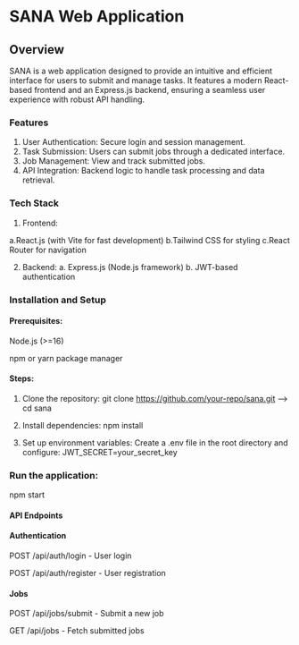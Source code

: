 # SANA Web Application

## Overview

SANA is a web application designed to provide an intuitive and efficient interface for users to submit and manage tasks. It features a modern React-based frontend and an Express.js backend, ensuring a seamless user experience with robust API handling.

### Features

1. User Authentication: Secure login and session management.
2. Task Submission: Users can submit jobs through a dedicated interface.
3. Job Management: View and track submitted jobs.
4. API Integration: Backend logic to handle task processing and data retrieval.

### Tech Stack

1. Frontend:

  a.React.js (with Vite for fast development)
  b.Tailwind CSS for styling
  c.React Router for navigation

2. Backend:
   a. Express.js (Node.js framework)
   b. JWT-based authentication

### Installation and Setup

#### Prerequisites:

Node.js (>=16)

npm or yarn package manager

#### Steps:

1. Clone the repository: git clone https://github.com/your-repo/sana.git --> cd sana

2. Install dependencies: npm install

3. Set up environment variables: Create a .env file in the root directory and configure: JWT_SECRET=your_secret_key

### Run the application:

npm start

#### API Endpoints

#### Authentication

POST /api/auth/login - User login

POST /api/auth/register - User registration

#### Jobs

POST /api/jobs/submit - Submit a new job

GET /api/jobs - Fetch submitted jobs
